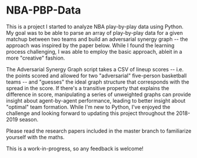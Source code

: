 # NBA-PBP-Data

This is a project I started to analyze NBA play-by-play data using Python. My goal was to be able to parse an array of play-by-play data for a given matchup between two teams and build an adversarial synergy graph -- the approach was inspired by the paper below. While I found the learning process challenging, I was able to employ the basic approach, ableit in a more "creative" fashion. 

The Adversarial Synergy Graph script takes a CSV of lineup scores -- i.e. the points scored and allowed for two "adversarial" five-person basketball teams -- and "guesses" the ideal graph structure that corresponds with the spread in the score. If there's a transitive property that explains the difference in score, manipulating a series of unweighted graphs can provide insight about agent-by-agent performance, leading to better insight about "optimal" team formation. While I'm new to Python, I've enjoyed the challenge and looking forward to updating this project throughout the 2018-2019 season.

Please read the research papers included in the master branch to familiarize yourself with the maths.

This is a work-in-progress, so any feedback is welcome!
